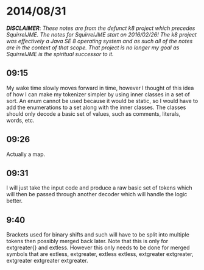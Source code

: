 # 2014/08/31

***DISCLAIMER***: _These notes are from the defunct k8 project which_
_precedes SquirrelJME. The notes for SquirrelJME start on 2016/02/26!_
_The k8 project was effectively a Java SE 8 operating system and as such_
_all of the notes are in the context of that scope. That project is no_
_longer my goal as SquirrelJME is the spiritual successor to it._

## 09:15

My wake time slowly moves forward in time, however I thought of this idea of
how I can make my tokenizer simpler by using inner classes in a set of sort.
An enum cannot be used because it would be static, so I would have to add the
enumerations to a set along with the inner classes. The classes should only
decode a basic set of values, such as comments, literals, words, etc.

## 09:26

Actually a map.

## 09:31

I will just take the input code and produce a raw basic set of tokens which
will then be passed through another decoder which will handle the logic
better.

## 9:40

Brackets used for binary shifts and such will have to be split into multiple
tokens then possibly merged back later. Note that this is only for
extgreater{} and extless. However this only needs to be done for merged
symbols that are extless, extgreater, extless extless, extgreater extgreater,
extgreater extgreater extgreater.

